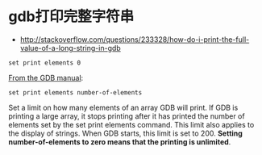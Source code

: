 # gdb打印完整字符串

* http://stackoverflow.com/questions/233328/how-do-i-print-the-full-value-of-a-long-string-in-gdb

```
set print elements 0
```

[From the GDB manual](http://ftp.gnu.org/old-gnu/Manuals/gdb-5.1.1/html_node/gdb_57.html#IDX353):
```
set print elements number-of-elements
```
Set a limit on how many elements of an array GDB will print. If GDB is printing a large array, it stops printing after it has printed the number of elements set by the set print elements command. This limit also applies to the display of strings. When GDB starts, this limit is set to 200. **Setting number-of-elements to zero means that the printing is unlimited**.